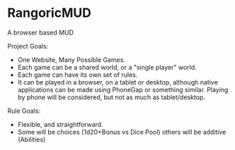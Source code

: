 RangoricMUD
===========

A browser based MUD

Project Goals:
- One Website, Many Possible Games.
- Each game can be a shared world, or a "single player" world.
- Each game can have its own set of rules.
- It can be played in a browser, on a tablet or desktop, although native applications can be made using PhoneGap or something similar. Playing by phone will be considered, but not as much as tablet/desktop.

Rule Goals:
- Flexible, and straightforward.
- Some will be choices (1d20+Bonus vs Dice Pool) others will be additive (Abilities)